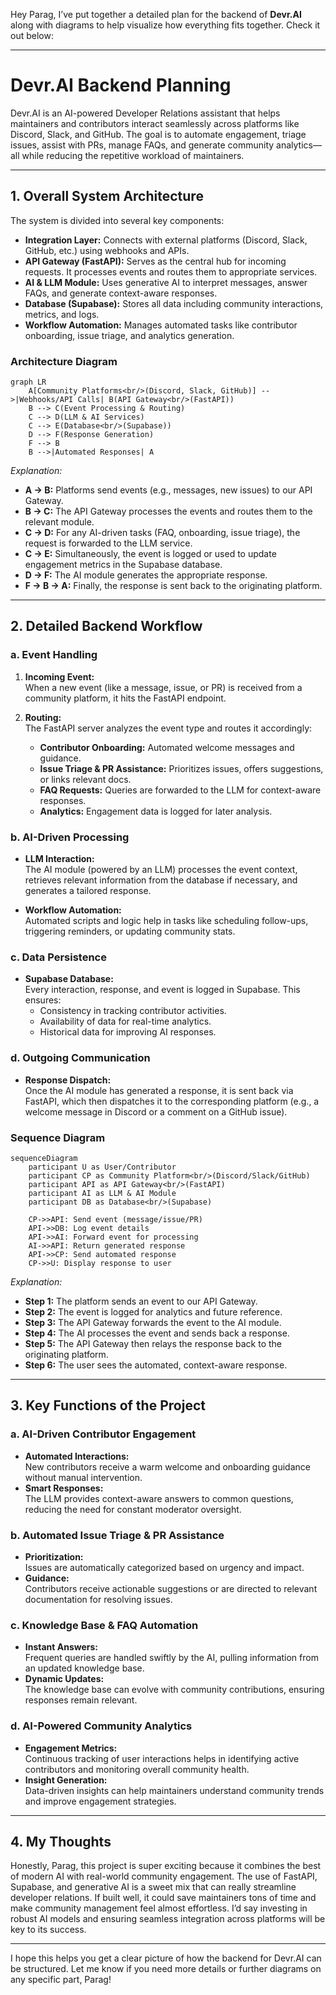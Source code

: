 Hey Parag, I’ve put together a detailed plan for the backend of **Devr.AI** along with diagrams to help visualize how everything fits together. Check it out below:

---

# Devr.AI Backend Planning

Devr.AI is an AI-powered Developer Relations assistant that helps maintainers and contributors interact seamlessly across platforms like Discord, Slack, and GitHub. The goal is to automate engagement, triage issues, assist with PRs, manage FAQs, and generate community analytics—all while reducing the repetitive workload of maintainers.

---

## 1. Overall System Architecture

The system is divided into several key components:

- **Integration Layer:** Connects with external platforms (Discord, Slack, GitHub, etc.) using webhooks and APIs.
- **API Gateway (FastAPI):** Serves as the central hub for incoming requests. It processes events and routes them to appropriate services.
- **AI & LLM Module:** Uses generative AI to interpret messages, answer FAQs, and generate context-aware responses.
- **Database (Supabase):** Stores all data including community interactions, metrics, and logs.
- **Workflow Automation:** Manages automated tasks like contributor onboarding, issue triage, and analytics generation.

### Architecture Diagram

```mermaid
graph LR
    A[Community Platforms<br/>(Discord, Slack, GitHub)] -->|Webhooks/API Calls| B(API Gateway<br/>(FastAPI))
    B --> C(Event Processing & Routing)
    C --> D(LLM & AI Services)
    C --> E(Database<br/>(Supabase))
    D --> F(Response Generation)
    F --> B
    B -->|Automated Responses| A
```

*Explanation:*  
- **A → B:** Platforms send events (e.g., messages, new issues) to our API Gateway.
- **B → C:** The API Gateway processes the events and routes them to the relevant module.
- **C → D:** For any AI-driven tasks (FAQ, onboarding, issue triage), the request is forwarded to the LLM service.
- **C → E:** Simultaneously, the event is logged or used to update engagement metrics in the Supabase database.
- **D → F:** The AI module generates the appropriate response.
- **F → B → A:** Finally, the response is sent back to the originating platform.

---

## 2. Detailed Backend Workflow

### a. Event Handling

1. **Incoming Event:**  
   When a new event (like a message, issue, or PR) is received from a community platform, it hits the FastAPI endpoint.
   
2. **Routing:**  
   The FastAPI server analyzes the event type and routes it accordingly:
   - **Contributor Onboarding:** Automated welcome messages and guidance.
   - **Issue Triage & PR Assistance:** Prioritizes issues, offers suggestions, or links relevant docs.
   - **FAQ Requests:** Queries are forwarded to the LLM for context-aware responses.
   - **Analytics:** Engagement data is logged for later analysis.

### b. AI-Driven Processing

- **LLM Interaction:**  
  The AI module (powered by an LLM) processes the event context, retrieves relevant information from the database if necessary, and generates a tailored response.
  
- **Workflow Automation:**  
  Automated scripts and logic help in tasks like scheduling follow-ups, triggering reminders, or updating community stats.

### c. Data Persistence

- **Supabase Database:**  
  Every interaction, response, and event is logged in Supabase. This ensures:
  - Consistency in tracking contributor activities.
  - Availability of data for real-time analytics.
  - Historical data for improving AI responses.

### d. Outgoing Communication

- **Response Dispatch:**  
  Once the AI module has generated a response, it is sent back via FastAPI, which then dispatches it to the corresponding platform (e.g., a welcome message in Discord or a comment on a GitHub issue).

### Sequence Diagram

```mermaid
sequenceDiagram
    participant U as User/Contributor
    participant CP as Community Platform<br/>(Discord/Slack/GitHub)
    participant API as API Gateway<br/>(FastAPI)
    participant AI as LLM & AI Module
    participant DB as Database<br/>(Supabase)
    
    CP->>API: Send event (message/issue/PR)
    API->>DB: Log event details
    API->>AI: Forward event for processing
    AI->>API: Return generated response
    API->>CP: Send automated response
    CP->>U: Display response to user
```

*Explanation:*  
- **Step 1:** The platform sends an event to our API Gateway.
- **Step 2:** The event is logged for analytics and future reference.
- **Step 3:** The API Gateway forwards the event to the AI module.
- **Step 4:** The AI processes the event and sends back a response.
- **Step 5:** The API Gateway then relays the response back to the originating platform.
- **Step 6:** The user sees the automated, context-aware response.

---

## 3. Key Functions of the Project

### a. AI-Driven Contributor Engagement
- **Automated Interactions:**  
  New contributors receive a warm welcome and onboarding guidance without manual intervention.
- **Smart Responses:**  
  The LLM provides context-aware answers to common questions, reducing the need for constant moderator oversight.

### b. Automated Issue Triage & PR Assistance
- **Prioritization:**  
  Issues are automatically categorized based on urgency and impact.
- **Guidance:**  
  Contributors receive actionable suggestions or are directed to relevant documentation for resolving issues.

### c. Knowledge Base & FAQ Automation
- **Instant Answers:**  
  Frequent queries are handled swiftly by the AI, pulling information from an updated knowledge base.
- **Dynamic Updates:**  
  The knowledge base can evolve with community contributions, ensuring responses remain relevant.

### d. AI-Powered Community Analytics
- **Engagement Metrics:**  
  Continuous tracking of user interactions helps in identifying active contributors and monitoring overall community health.
- **Insight Generation:**  
  Data-driven insights can help maintainers understand community trends and improve engagement strategies.

---

## 4. My Thoughts

Honestly, Parag, this project is super exciting because it combines the best of modern AI with real-world community engagement. The use of FastAPI, Supabase, and generative AI is a sweet mix that can really streamline developer relations. If built well, it could save maintainers tons of time and make community management feel almost effortless. I’d say investing in robust AI models and ensuring seamless integration across platforms will be key to its success.

---

I hope this helps you get a clear picture of how the backend for Devr.AI can be structured. Let me know if you need more details or further diagrams on any specific part, Parag!
